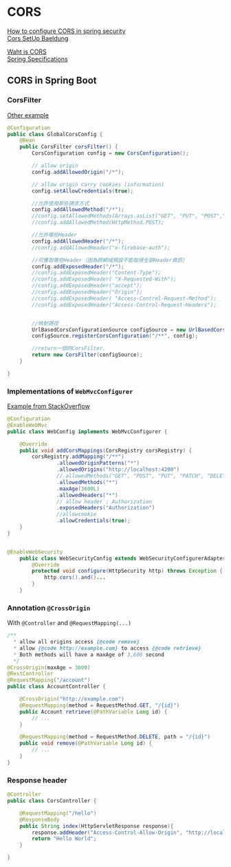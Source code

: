# CORS

[How to configure CORS in spring security](https://www.tpisoftware.com/tpu/articleDetails/1415)  
[Cors SetUp Baeldung](https://www.baeldung.com/spring-cors)  


[Waht is CORS](https://shubo.io/what-is-cors/#%E5%90%8C%E6%BA%90%E6%94%BF%E7%AD%96-same-origin-policy)    
[Spring Specifications](https://spring.io/guides/gs/rest-service-cors/)  

## CORS in Spring Boot

### CorsFilter 

[Other example](https://stackoverflow.com/questions/50184663/global-cors-configuration-breaks-when-migrating-to-spring-boot-2-0-x)  

```java
@Configuration
public class GlobalCorsConfig {
    @Bean
    public CorsFilter corsFilter() {
        CorsConfiguration config = new CorsConfiguration();

        // allow origin 
        config.addAllowedOrigin("/*");

        // allow origin carry cookies (information)
        config.setAllowCredentials(true);

        //允許使用那些請求方式
        config.addAllowedMethod("/*");
        //config.setAllowedMethods(Arrays.asList("GET", "PUT", "POST","DELETE"));
        //config.addAllowedMethod(HttpMethod.POST);

        //允許哪些Header
        config.addAllowedHeader("/*");
        //config.addAllowedHeader("x-firebase-auth");

        //可獲取哪些Header（因為跨網域預設不能取得全部Header資訊）
        config.addExposedHeader("/*");
        //config.addExposedHeader("Content-Type");
        //config.addExposedHeader( "X-Requested-With");
        //config.addExposedHeader("accept");
        //config.addExposedHeader("Origin");
        //config.addExposedHeader( "Access-Control-Request-Method");
        //config.addExposedHeader("Access-Control-Request-Headers");


        //映射路徑
        UrlBasedCorsConfigurationSource configSource = new UrlBasedCorsConfigurationSource();
        configSource.registerCorsConfiguration("/**", config);

        //return一個的CorsFilter.
        return new CorsFilter(configSource);
    }

}
```

### Implementations of `WebMvcConfigurer`  

[Example from StackOverflow](https://stackoverflow.com/questions/36968963/how-to-configure-cors-in-a-spring-boot-spring-security-application)

```java
@Configuration
@EnableWebMvc
public class WebConfig implements WebMvcConfigurer {

    @Override
    public void addCorsMappings(CorsRegistry corsRegistry) {
        corsRegistry.addMapping("/**")
                .allowedOriginPatterns("*")
                .allowedOrigins("http://localhost:4200")
                //.allowedMethods("GET", "POST", "PUT", "PATCH", "DELETE", "OPTIONS")
                .allowedMethods("*")
                .maxAge(3600L)   
                .allowedHeaders("*")
                // allow header : Authorization
                .exposedHeaders("Authorization")
                //allowcookie
                .allowCredentials(true);
    }
}


@EnableWebSecurity
	public class WebSecurityConfig extends WebSecurityConfigurerAdapter {
	    @Override
	    protected void configure(HttpSecurity http) throws Exception {
	        http.cors().and()...
	    }
	}
```

### Annotation `@CrossOrigin`

With `@Controller` and `@RequestMapping(...)`

```java
/**
  * allow all origins access {@code remove} 
  * allow {@code http://example.com} to access {@code retrieve}
  * Both methods will have a maxAge of 3,600 second
  */
@CrossOrigin(maxAge = 3600)
@RestController
@RequestMapping("/account")
public class AccountController {

    @CrossOrigin("http://example.com")
    @RequestMapping(method = RequestMethod.GET, "/{id}")
    public Account retrieve(@PathVariable Long id) {
        // ...
    }

    @RequestMapping(method = RequestMethod.DELETE, path = "/{id}")
    public void remove(@PathVariable Long id) {
        // ...
    }
}
```

### Response header

```java
@Controller
public class CorsController {

    @RequestMapping("/hello")
    @ResponseBody
    public String index(HttpServletResponse response){
        response.addHeader("Access-Control-Allow-Origin", "http://localhost:8080");
        return "Hello World";
    }

}
```

